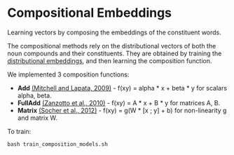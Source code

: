 # Compositional Embeddings

Learning vectors by composing the embeddings of the constituent words.

The compositional methods rely on the distributional vectors 
of both the noun compounds and their constituents. 
They are obtained by training the 
[distributional embeddings](../distributional/README.md), 
and then learning the composition function.

We implemented 3 composition functions:

- **Add** [(Mitchell and Lapata, 2009)](http://onlinelibrary.wiley.com/doi/10.1111/j.1551-6709.2010.01106.x/pdf) - f(xy) = alpha * x + beta * y for scalars alpha, beta.
- **FullAdd** [(Zanzotto et al., 2010)](http://www.aclweb.org/anthology/C10-1142) - f(xy) = A * x + B * y for matrices A, B.
- **Matrix** [(Socher et al., 2012)](http://aclweb.org/anthology/D12-1110) - f(xy) = g(W * [x ; y] + b) for non-linearity g and matrix W.

To train:

```
bash train_composition_models.sh
```
